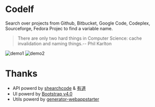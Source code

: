 Codelf
=================
Search over projects from Github, Bitbucket, Google Code, Codeplex, Sourceforge, Fedora Projec to find a variable name. 

  >There are only two hard things in Computer Science: cache invalidation and naming things.-- Phil Karlton
  
![demo1](http://unbug.github.io/codelf/resources/images/demo1.jpg)
![demo2](http://unbug.github.io/codelf/resources/images/demo2.jpg)


Thanks
=================
  * API powerd by [shearchcode](http://searchcode.com/) & [有道](http://fanyi.youdao.com/)
  * UI powerd by [Bootstrap v4.0](http://v4-alpha.getbootstrap.com/)
  * Utils powerd by [generator-webappstarter](https://github.com/unbug/generator-webappstarter)
